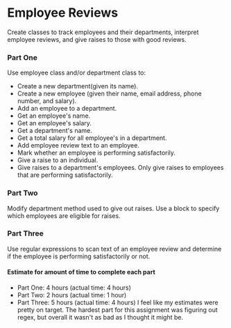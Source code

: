 # Employee Reviews
Create classes to track employees and their departments, interpret employee reviews, and give raises to those with good reviews.

### Part One
Use employee class and/or department class to:
* Create a new department(given its name).
* Create a new employee (given their name, email address, phone number, and salary).
* Add an employee to a department.
* Get an employee's name.
* Get an employee's salary.
* Get a department's name.
* Get a total salary for all employee's in a department.
* Add employee review text to an employee.
* Mark whether an employee is performing satisfactorily.
* Give a raise to an individual.
* Give raises to a department's employees. Only give raises to employees that are performing satisfactorily.

### Part Two
Modify department method used to give out raises. Use a block to specify which employees are eligible for raises.

### Part Three
Use regular expressions to scan text of an employee review and determine if the employee is performing satisfactorily or not.

#### Estimate for amount of time to complete each part
* Part One: 4 hours (actual time: 4 hours)
* Part Two: 2 hours (actual time: 1 hour)
* Part Three: 5 hours (actual time: 4 hours)
I feel like my estimates were pretty on target. The hardest part for this assignment was figuring out
regex, but overall it wasn't as bad as I thought it might be.
